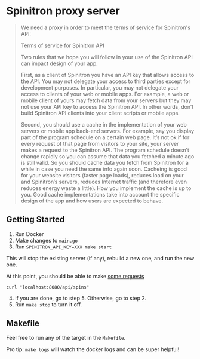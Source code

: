 # Spinitron proxy server

> We need a proxy in order to meet the terms of service for Spinitron's API:
>
> Terms of service for Spinitron API
>
> Two rules that we hope you will follow in your use of the Spinitron API can impact design of your app.
>
> First, as a client of Spinitron you have an API key that allows access to the API. You may not delegate your access to third parties except for development purposes. In particular, you may not delegate your access to clients of your web or mobile apps. For example, a web or mobile client of yours may fetch data from your servers but they may not use your API key to access the Spinitron API. In other words, don’t build Spinitron API clients into your client scripts or mobile apps.
>
> Second, you should use a cache in the implementation of your web servers or mobile app back-end servers. For example, say you display part of the program schedule on a certain web page. It’s not ok if for every request of that page from visitors to your site, your server makes a request to the Spinitron API. The program schedule doesn’t change rapidly so you can assume that data you fetched a minute ago is still valid. So you should cache data you fetch from Spinitron for a while in case you need the same info again soon. Cacheing is good for your website visitors (faster page loads), reduces load on your and Spinitron’s servers, reduces Internet traffic (and therefore even reduces energy waste a little). How you implement the cache is up to you. Good cache implementations take into account the specific design of the app and how users are expected to behave.

## Getting Started

1. Run Docker
2. Make changes to `main.go`
3. Run `SPINITRON_API_KEY=XXX make start`

This will stop the existing server (if any), rebuild a new one, and run the new one.

At this point, you should be able to make [some requests](https://spinitron.github.io/v2api/)

```
curl "localhost:8080/api/spins"
```

4. If you are done, go to step 5. Otherwise, go to step 2.
5. Run `make stop` to turn it off.

## Makefile

Feel free to run any of the target in the `Makefile`.

Pro tip: `make logs` will watch the docker logs and can be super helpful!
